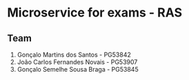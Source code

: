 # Microservice for exams - RAS

## Team

1. Gonçalo Martins dos Santos - PG53842
2. João Carlos Fernandes Novais - PG53907
3. Gonçalo Semelhe Sousa Braga - PG53845
